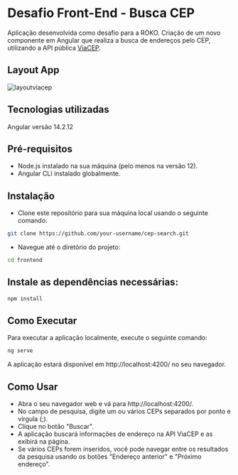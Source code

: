 # Desafio Front-End - Busca CEP #

Aplicação desenvolvida como desafio para a ROKO. 
Criação de um novo componente em Angular que realiza a busca de endereços pelo CEP, utilizando a API pública [ViaCEP](https://viacep.com.br/).

## Layout App 
![layoutviacep](https://github.com/JuliaCMS/ConsultaCepAngular/assets/108769971/a9b2b449-8eda-4b01-9b57-02ed838fe8e9)

## Tecnologias utilizadas
Angular versão 14.2.12

## Pré-requisitos
- Node.js instalado na sua máquina (pelo menos na versão 12).
- Angular CLI instalado globalmente.

## Instalação
- Clone este repositório para sua máquina local usando o seguinte comando:
```bash
git clone https://github.com/your-username/cep-search.git
```
- Navegue até o diretório do projeto:
```bash
cd frontend
```

## Instale as dependências necessárias:
```bash
npm install
```

## Como Executar
Para executar a aplicação localmente, execute o seguinte comando:
```bash
ng serve
```
A aplicação estará disponível em http://localhost:4200/ no seu navegador.

## Como Usar
- Abra o seu navegador web e vá para http://localhost:4200/.
- No campo de pesquisa, digite um ou vários CEPs separados por ponto e vírgula (;).
- Clique no botão "Buscar".
- A aplicação buscará informações de endereço na API ViaCEP e as exibirá na página.
- Se vários CEPs forem inseridos, você pode navegar entre os resultados da pesquisa usando os botões "Endereço anterior" e "Próximo endereço".
